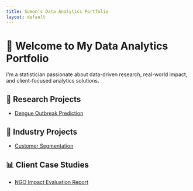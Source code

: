 ```yaml
---
title: Sumon’s Data Analytics Portfolio
layout: default
---
```


# 👋 Welcome to My Data Analytics Portfolio

I'm a statistician passionate about data-driven research, real-world impact, and client-focused analytics solutions.

## 🔬 Research Projects
- [Dengue Outbreak Prediction](research-projects/dengue-prediction/)

## 💼 Industry Projects
- [Customer Segmentation](industry-projects/customer-segmentation/)

## 📊 Client Case Studies
- [NGO Impact Evaluation Report](client-case-studies/ngo-impact-report/)
